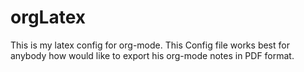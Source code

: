 # orgLatex
This is my latex config for org-mode. This Config file works best for anybody how would like to export his org-mode notes in PDF format.
